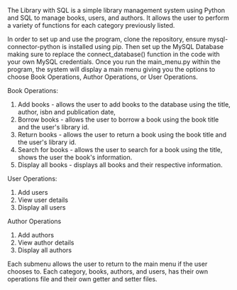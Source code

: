 The Library with SQL is a simple library management system using Python and SQL to manage books, users, and authors. It allows the user to perform a variety of functions for each category previously listed. 

In order to set up and use the program, clone the repository, ensure mysql-connector-python is installed using pip. Then set up the MySQL Database making sure to replace the connect_database() function in the code with your own MySQL credentials. 
Once you run the main_menu.py within the program, the system will display a main menu giving you the options to choose Book Operations, Author Operations, or User Operations.

Book Operations:
1. Add books - allows the user to add books to the database using the title, author, isbn and publication date, 
2. Borrow books - allows the user to borrow a book using the book title and the user's library id.
3. Return books - allows the user to return a book using the book title and the user's library id.
4. Search for books - allows the user to search for a book using the title, shows the user the book's information. 
5. Display all books - displays all books and their respective information. 

User Operations:
1. Add users
2. View user details
3. Display all users

Author Operations
1. Add authors
2. View author details
3. Display all authors

Each submenu allows the user to return to the main menu if the user chooses to. 
Each category, books, authors, and users, has their own operations file and their own getter and setter files. 
